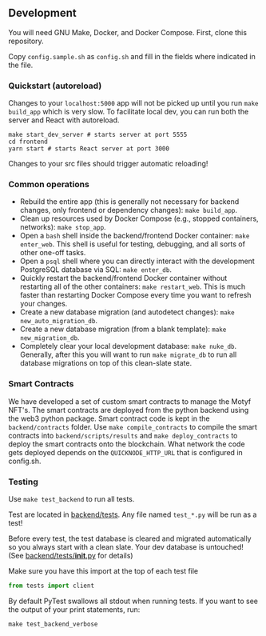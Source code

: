 Development
-----------

You will need GNU Make, Docker, and Docker Compose. First, clone this repository.

Copy `config.sample.sh` as `config.sh` and fill in the fields where indicated in the file.


### Quickstart (autoreload)

Changes to your `localhost:5000` app will not be picked up until you run `make build_app` which is very slow.
To facilitate local dev, you can run both the server and React with autoreload. 

```
make start_dev_server # starts server at port 5555
cd frontend
yarn start # starts React server at port 3000
```

Changes to your src files should trigger automatic reloading!

### Common operations

* Rebuild the entire app (this is generally not necessary for backend changes, only frontend or dependency changes): `make build_app`.
* Clean up resources used by Docker Compose (e.g., stopped containers, networks): `make stop_app`.
* Open a `bash` shell inside the backend/frontend Docker container: `make enter_web`. This shell is useful for testing, debugging, and all sorts of other one-off tasks.
* Open a `psql` shell where you can directly interact with the development PostgreSQL database via SQL: `make enter_db`.
* Quickly restart the backend/frontend Docker container without restarting all of the other containers: `make restart_web`. This is much faster than restarting Docker Compose every time you want to refresh your changes.
* Create a new database migration (and autodetect changes): `make new_auto_migration_db`.
* Create a new database migration (from a blank template): `make new_migration_db`.
* Completely clear your local development database: `make nuke_db`. Generally, after this you will want to run `make migrate_db` to run all database migrations on top of this clean-slate state.

### Smart Contracts

We have developed a set of custom smart contracts to manage the Motyf NFT's. The smart contracts are deployed from the python backend using the web3 python package. Smart contract code is kept in the `backend/contracts` folder. Use `make compile_contracts` to compile the smart contracts into `backend/scripts/results` and `make deploy_contracts` to deploy the smart contracts onto the blockchain. What network the code gets deployed depends on the `QUICKNODE_HTTP_URL` that is configured in config.sh.

### Testing

Use `make test_backend` to run all tests.

Test are located in [backend/tests](/backend/tests).
Any file named `test_*.py` will be run as a test!

Before every test, the test database is cleared and migrated automatically so you always start with a clean slate. Your dev database is untouched! (See [backend/tests/__init__.py](/backend/tests/__init__.py) for details)

Make sure you have this import at the top of each test file 
```python
from tests import client
```

By default PyTest swallows all stdout when running tests. If you want to see the output of your print statements, run:

```
make test_backend_verbose
```

